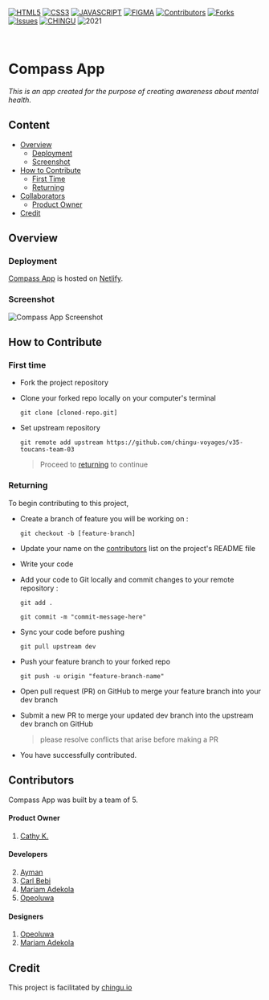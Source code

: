 <!-- PROJECT SHIELDS -->

[![HTML5][html5-shield]][html5-url]
[![CSS3][css3-shield]][css3-url]
[![JAVASCRIPT][js-shield]][js-url]
[![FIGMA][figma-shield]][figma-url]
[![Contributors][contributors-shield]][contributors-url]
[![Forks][forks-shield]][forks-url]
[![Issues][issues-shield]][issues-url]
[![CHINGU][chingu-shield]][chingu-url]
![2021][2021-shield]

<br>

# Compass App

_This is an app created for the purpose of creating awareness about mental health._

## Content

- [Overview](#overview)
  - [Deployment](#deployment)
  - [Screenshot](#screenshot)
- [How to Contribute](#how-to-contribute)
  - [First Time](#first-time)
  - [Returning](#returning)
- [Collaborators](#collaborators)
  - [Product Owner](#product-owner)
- [Credit](#credit)

## Overview

### Deployment

[Compass App](http://mental-compass.netlify.app/) is hosted on [Netlify](http://netlify.app/).

### Screenshot

![Compass App Screenshot](./assets/design/hero-homepage.png)

## How to Contribute

### First time

- Fork the project repository
- <p>Clone your forked repo locally on your computer's terminal</p>
    
   ```
   git clone [cloned-repo.git]
    ```
- Set upstream repository

  ```
  git remote add upstream https://github.com/chingu-voyages/v35-toucans-team-03
  ```

  > Proceed to <a href='#returning'>returning</a> to continue

### Returning

To begin contributing to this project,

- Create a branch of feature you will be working on :

  ```
  git checkout -b [feature-branch]
  ```

- Update your name on the [contributors](#contributors) list on the project's README file

- Write your code

- Add your code to Git locally and commit changes to your remote repository :

  ```
  git add .

  git commit -m "commit-message-here"
  ```

- Sync your code before pushing

  ```
  git pull upstream dev
  ```

- Push your feature branch to your forked repo

  ```
  git push -u origin "feature-branch-name"
  ```

- Open pull request (PR) on GitHub to merge your feature branch into your dev branch

- Submit a new PR to merge your updated dev branch into the upstream dev branch on GitHub

  > please resolve conflicts that arise before making a PR

- You have successfully contributed.

## Contributors

Compass App was built by a team of 5.

#### **Product Owner**

1. <a href="https://github.com/lotthiethief">Cathy K.</a>

#### **Developers**

2. <a href="#">Ayman</a>
3. <a href="https://github.com/beblicarl">Carl Bebi</a>
4. <a href="https://github.com/Marrockx">Mariam Adekola</a>
5. <a href="#">Opeoluwa</a>

#### **Designers**

1.  <a href="#">Opeoluwa</a>
2.  <a href="https://github.com/Marrockx">Mariam Adekola</a>

## Credit

This project is facilitated by [chingu.io](https://chingu.io)

<!-- Add plugins used also here -->

<!-- If you are unsure of what should go into the `readme` let this article,
written by an experienced Chingu, be your starting point -
[Keys to a well written README](https://tinyurl.com/yk3wubft). -->

<!-- MARKDOWN LINKS & IMAGES -->
<!-- https://www.markdownguide.org/basic-syntax/#reference-style-links -->

[contributors-shield]: https://img.shields.io/badge/contributors-343434?style=for-the-badge
[contributors-url]: https://github.com/chingu-voyages/v35-toucans-team-03/graphs/contributors
[forks-shield]: https://img.shields.io/badge/forks-343434?style=for-the-badge
[forks-url]: https://github.com/chingu-voyages/v35-toucans-team-03/network/members
[issues-shield]: https://img.shields.io/badge/issues-343434?style=for-the-badge
[issues-url]: https://github.com/chingu-voyages/v35-toucans-team-03/issues
[html5-shield]: https://img.shields.io/badge/HTML5-E34F26?style=for-the-badge&logo=html5&logoColor=white
[html5-url]: https://html.spec.whatwg.org/multipage/
[css3-shield]: https://img.shields.io/badge/CSS3-1572B6?style=for-the-badge&logo=css3&logoColor=white
[css3-url]: https://www.w3.org/Style/CSS/Overview.en.html
[js-shield]: https://img.shields.io/badge/JavaScript-323330?style=for-the-badge&logo=javascript&logoColor=F7DF1E
[js-url]: https://www.javascript.com/
[figma-shield]: https://img.shields.io/badge/Figma-F24E1E?style=for-the-badge&logo=figma&logoColor=white
[figma-url]: https://www.figma.com
[chingu-shield]: https://img.shields.io/badge/chingu-047857?style=for-the-badge
[chingu-url]: https://chingu.io/
[2021-shield]: https://img.shields.io/badge/2021-000000?style=for-the-badge
